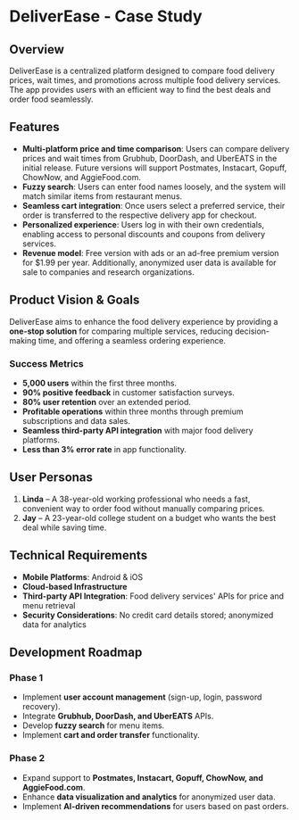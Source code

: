 # DeliverEase - Case Study  

## Overview  
DeliverEase is a centralized platform designed to compare food delivery prices, wait times, and promotions across multiple food delivery services. The app provides users with an efficient way to find the best deals and order food seamlessly.  

## Features  
- **Multi-platform price and time comparison**: Users can compare delivery prices and wait times from Grubhub, DoorDash, and UberEATS in the initial release. Future versions will support Postmates, Instacart, Gopuff, ChowNow, and AggieFood.com.  
- **Fuzzy search**: Users can enter food names loosely, and the system will match similar items from restaurant menus.  
- **Seamless cart integration**: Once users select a preferred service, their order is transferred to the respective delivery app for checkout.  
- **Personalized experience**: Users log in with their own credentials, enabling access to personal discounts and coupons from delivery services.  
- **Revenue model**: Free version with ads or an ad-free premium version for $1.99 per year. Additionally, anonymized user data is available for sale to companies and research organizations.  

## Product Vision & Goals  
DeliverEase aims to enhance the food delivery experience by providing a **one-stop solution** for comparing multiple services, reducing decision-making time, and offering a seamless ordering experience.  

### Success Metrics  
- **5,000 users** within the first three months.  
- **90% positive feedback** in customer satisfaction surveys.  
- **80% user retention** over an extended period.  
- **Profitable operations** within three months through premium subscriptions and data sales.  
- **Seamless third-party API integration** with major food delivery platforms.  
- **Less than 3% error rate** in app functionality.  

## User Personas  
1. **Linda** – A 38-year-old working professional who needs a fast, convenient way to order food without manually comparing prices.  
2. **Jay** – A 23-year-old college student on a budget who wants the best deal while saving time.  

## Technical Requirements  
- **Mobile Platforms**: Android & iOS  
- **Cloud-based Infrastructure**  
- **Third-party API Integration**: Food delivery services' APIs for price and menu retrieval  
- **Security Considerations**: No credit card details stored; anonymized data for analytics  

## Development Roadmap  
### Phase 1  
- Implement **user account management** (sign-up, login, password recovery).  
- Integrate **Grubhub, DoorDash, and UberEATS** APIs.  
- Develop **fuzzy search** for menu items.  
- Implement **cart and order transfer** functionality.  

### Phase 2  
- Expand support to **Postmates, Instacart, Gopuff, ChowNow, and AggieFood.com**.  
- Enhance **data visualization and analytics** for anonymized user data.  
- Implement **AI-driven recommendations** for users based on past orders.  
